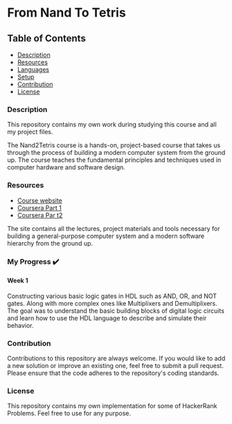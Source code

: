 # From Nand To Tetris

## Table of Contents
- [Description](#Description)
- [Resources](#Resources)
- [Languages](#Languages)
- [Setup](#Setup)
- [Contribution](#Contribution)
- [License](#License)

### Description
This repository contains my own work during studying this course and all my project files.

The Nand2Tetris course is a hands-on, project-based course that takes us through the process of building a modern computer system from the ground up. The course teaches the fundamental principles and techniques used in computer hardware and software design.

### Resources

* [Course website](http://nand2tetris.org)
* [Coursera Part 1](https://www.coursera.org/learn/build-a-computer)
* [Coursera Par t2](https://www.coursera.org/learn/nand2tetris2)

The site contains all the lectures, project materials and tools necessary for building a general-purpose computer system and a modern software hierarchy from the ground up.

### My Progress ✔️

#### Week 1

Constructing various basic logic gates in HDL such as AND, OR, and NOT gates. Along with more complex ones like Multiplixers and Demultiplixers. The goal was to understand the basic building blocks of digital logic circuits and learn how to use the HDL language to describe and simulate their behavior.

### Contribution
Contributions to this repository are always welcome. If you would like to add a new solution or improve an existing one, feel free to submit a pull request. Please ensure that the code adheres to the repository's coding standards.

### License
This repository contains my own implementation for some of HackerRank Problems. Feel free to use for any purpose.
